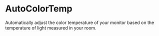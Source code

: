 AutoColorTemp
=============

Automatically adjust the color temperature of your monitor based on the temperature of light measured in your room.
